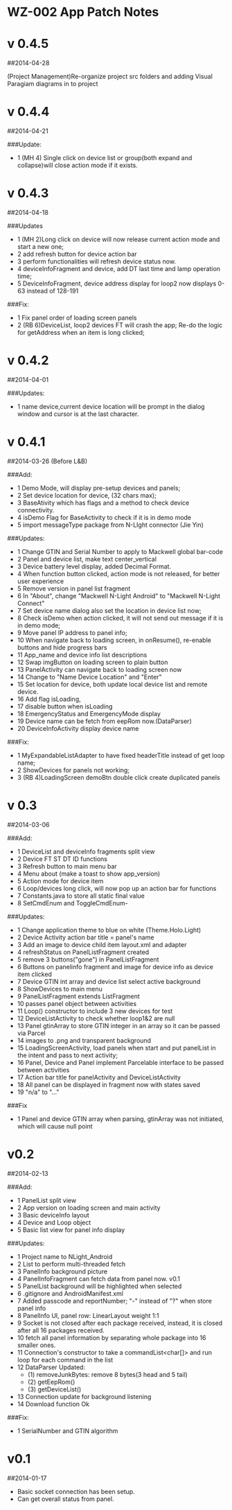 WZ-002 App Patch Notes
================


v 0.4.5
================
##2014-04-28

(Project Management)Re-organize project src folders and adding Visual Paragiam diagrams in to project


v 0.4.4
================
##2014-04-21

###Update: 

- 1 (MH 4) Single click on device list or group(both expand and collapse)will close action mode if it exists.


v 0.4.3
================
##2014-04-18

###Updates

- 1 (MH 2)Long click on device will now release current action mode and start a new one;
- 2  add refresh button for device action bar
- 3 perform functionalities will refresh device status now.
- 4 deviceInfoFragment and device, add DT last time and lamp operation time;
- 5 DeviceInfoFragment, device address display for loop2 now displays 0-63 instead of 128-191

###Fix:

- 1 Fix  panel order of loading screen panels
- 2 (RB 6)DeviceList, loop2 devices FT will crash the app; Re-do the logic for getAddress when an item is long clicked; 

v 0.4.2
================
##2014-04-01

###Updates: 

- 1 name device,current device location will be prompt in the dialog window and cursor is at the last character.

v 0.4.1
================
##2014-03-26 (Before L&B)

###Add:

- 1 Demo Mode, will display pre-setup devices and panels;
- 2 Set device location for device, (32 chars max);
- 3 BaseAtivity which has flags and a method to check device connectivity. 
- 4 isDemo Flag for BaseActivity to check if it is in demo mode
- 5 import messageType package from N-LIght connector (Jie Yin)

###Updates: 

- 1 Change GTIN and Serial Number to apply to Mackwell global bar-code
- 2 Panel and device list, make text center_vertical
- 3 Device battery level display, added Decimal Format.
- 4 When function button clicked, action mode is not released, for better user experience
- 5 Remove version in panel list fragment
- 6 In "About", change "Mackwell N-Light Android" to "Mackwell N-Light Connect"
- 7 Set device name dialog also set the location in device list now;
- 8 Check isDemo when action clicked, it will not send out message if it is in demo mode;
- 9 Move panel IP address to panel info;
- 10 When navigate back to loading screen, in onResume(), re-enable buttons and hide progress bars
- 11 App_name and device info list descriptions
- 12 Swap imgButton on loading screen to plain button
- 13 PanelActivity can navigate back to loading screen now
- 14 Change to "Name Device Location" and "Enter"
- 15 Set location for device, both update local device list and remote device.
- 16 Add flag isLoading, 
- 17 disable button when isLoading
- 18 EmergencyStatus and EmergencyMode display
- 19 Device name can be fetch from eepRom now.(DataParser)
- 20 DeviceInfoActivity display device name



###Fix: 
- 1 MyExpandableListAdapter to have fixed headerTitle instead of get loop name;
- 2 ShowDevices for panels not working;
- 3 (RB 4)LoadingScreen demoBtn double click create duplicated panels


v 0.3
==============
##2014-03-06

###Add:

- 1 DeviceList and deviceInfo fragments split view
- 2 Device FT ST DT ID functions
- 3 Refresh button to main menu bar
- 4 Menu about (make a toast to show app_version)
- 5 Action mode for device item
- 6 Loop/devices long click, will now pop up an action bar for functions
- 7 Constants.java to store all static final value
- 8 SetCmdEnum and ToggleCmdEnum-

###Updates:

- 1 Change application theme to blue on white (Theme.Holo.Light)
- 2 Device Activity action bar title = panel's name
- 3 Add an image to device child item layout.xml and adapter
- 4 refreshStatus on PanelListFragment created
- 5 remove 3 buttons("gone") in PanelListFragment
- 6 Buttons on panelinfo fragment and image for device info as device item clicked
- 7 Device GTIN int array and device list select active background
- 8 ShowDevices to main menu
- 9 PanelListFragment extends ListFragment
- 10 passes panel object between activities
- 11 Loop() constructor to include 3 new devices for test
- 12 DeviceListActivity to check whether loop1&2 are null
- 13 Panel gtinArray to store GTIN integer in an array so it can be passed via Parcel
- 14 images to .png and transparent background
- 15 LoadingScreenActivity, load panels when start and put panelList in the intent and pass to next activity;
- 16 Panel, Device and Panel implement Parcelable interface to be passed between activities
- 17 Action bar title for panelActivity and DeviceListActivity 
- 18 All panel can be displayed in fragment now with states saved
- 19 "n/a" to "..."

###Fix

- 1 Panel and device GTIN array when parsing, gtinArray was not initiated, which will cause null point



v0.2
==============
##2014-02-13

###Add:

- 1 PanelList split view
- 2 App version on loading screen and main activity
- 3 Basic deviceInfo layout
- 4 Device and Loop object
- 5 Basic list view for panel info display

###Updates:
- 1 Project name to NLight_Android
- 2 List<Connection> to perform multi-threaded fetch
- 3 PanelInfo background picture
- 4 PanelInfoFragment can fetch data from panel now. v0.1
- 5 PanelList background will be highlighted when selected
- 6 .gitignore and AndroidManifest.xml
- 7 Added passcode and reportNumber; "-" instead of "?" when store panel info
- 8 PanelInfo UI, panel row: LinearLayout weight 1:1
- 9 Socket is not closed after each package received, instead, it is closed after all 16 packages received.
- 10 fetch all panel information by separating whole package into 16 smaller ones.
- 11 Connection's constructor to take a commandList<char[]> and run loop for each command in the list
- 12 DataParser Updated:
	- (1) removeJunkBytes: remove 8 bytes(3 head and 5 tail)
	- (2) getEepRom()
	- (3) getDeviceList()
- 13 Connection update for background listening
- 14 Download function Ok

###Fix:

- 1 SerialNumber and GTIN algorithm


v0.1
==============
##2014-01-17

- Basic socket connection has been setup.
- Can get overall status from panel.


